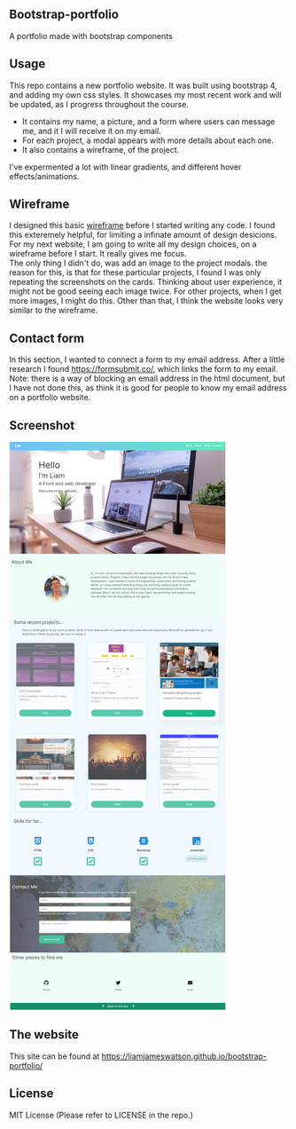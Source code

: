 ## Bootstrap-portfolio

A portfolio made with bootstrap components

## Usage

This repo contains a new portfolio website. It was built using bootstrap 4, and adding my own css styles. It showcases my most recent work and will be updated, as I progress throughout the course.

- It contains my name, a picture, and a form where users can message me, and it I will receive it on my email.
- For each project, a modal appears with more details about each one.
- It also contains a wireframe, of the project.

I've expermented a lot with linear gradients, and different hover effects/animations.

## Wireframe

I designed this basic [wireframe](./assets/wireframe/portfolio-wireframe.pdf) before I started writing any code. I found this exteremely helpful, for limiting a infinate amount of design desicions. For my next website, I am going to write all my design choices, on a wireframe before I start. It really gives me focus.  
The only thing I didn't do, was add an image to the project modals. the reason for this, is that for these particular projects, I found I was only repeating the screenshots on the cards.
Thinking about user experience, it might not be good seeing each image twice. For other projects, when I get more images, I might do this.
Other than that, I think the website looks very similar to the wireframe.

## Contact form

In this section, I wanted to connect a form to my email address. After a little research I found https://formsubmit.co/, which links the form to my email. Note: there is a way of blocking an email address in the html document, but I have not done this, as think it is good for people to know my email address on a portfolio website.

## Screenshot

![Screenshot](./assets/screenshots/screenshot_of_bootstrap_portfolio.jpg)

## The website

This site can be found at https://liamjameswatson.github.io/bootstrap-portfolio/

## License

MIT License (Please refer to LICENSE in the repo.)
